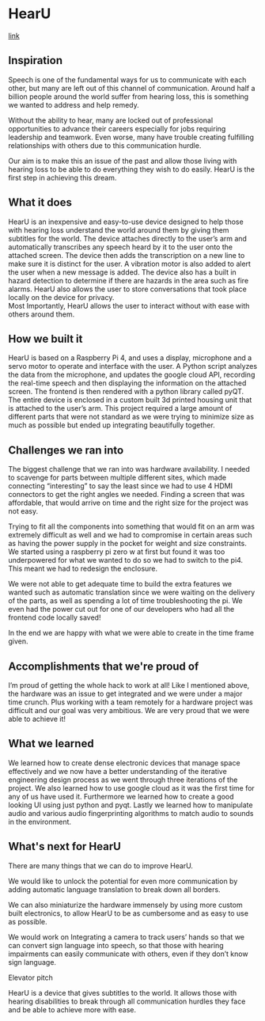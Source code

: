 # HearU
[link](https://github.com/Boheng2/HearU/blob/main/HearU-logo.png)

## Inspiration
Speech is one of the fundamental ways for us to communicate with each other, but many are left out of this channel of communication. Around half a billion people around the world suffer from hearing loss, this is something we wanted to address and help remedy.  

Without the ability to hear, many are locked out of professional opportunities to advance their careers especially for jobs requiring leadership and teamwork.  Even worse, many have trouble creating fulfilling relationships with others due to this communication hurdle. 

Our aim is to make this an issue of the past and allow those living with hearing loss to be able to do everything they wish to do easily. 
HearU is the first step in achieving this dream.

## What it does

HearU is an inexpensive and easy-to-use device designed to help those with hearing loss understand the world around them by giving them subtitles for the world. 
The device attaches directly to the user’s arm and automatically transcribes any speech heard by it to the user onto the attached screen. The device then adds the transcription on a new line to make sure it is distinct for the user. 
A vibration motor is also added to alert the user when a new message is added. The device also has a built in hazard detection to determine if there are hazards in the area such as fire alarms. HearU also allows the user to store conversations that took place locally on the device for privacy.  
Most Importantly, HearU allows the user to interact without with ease with others around them.











## How we built it
HearU is based on a Raspberry Pi 4, and uses a display, microphone and a servo motor to operate and interface with the user. A Python script analyzes the data from the microphone, and updates the google cloud API, recording the real-time speech and then displaying the information on the attached screen. The frontend is then rendered with a python library called pyQT. The entire device is enclosed in a custom built 3d printed housing unit that is attached to the user’s arm.
This project required a large amount of different parts that were not standard as we were trying to minimize size as much as possible but ended up integrating beautifully together.


## Challenges we ran into

The biggest challenge that we ran into was hardware availability. I needed to scavenge for parts between multiple different sites, which made connecting “interesting” to say the least since we had to use 4 HDMI connectors to get the right angles we needed. Finding a screen that was affordable, that would arrive on time and the right size for the project was not easy.  

Trying to fit all the components into something that would fit on an arm was extremely difficult as well and we had to compromise in certain areas such as having the power supply in the pocket for weight and size constraints. We started using a raspberry pi zero w at first but found it was too underpowered for what we wanted to do so we had to switch to the pi4. This meant we had to redesign the enclosure.

We were not able to get adequate time to build the extra features we wanted such as automatic translation since we were waiting on the delivery of the parts, as well as spending a lot of time troubleshooting the pi. We even had the power cut out for one of our developers who had all the frontend code locally saved! 

In the end we are happy with what we were able to create in the time frame given.

## Accomplishments that we're proud of
I’m proud of getting the whole hack to work at all! Like I mentioned above, the hardware was an issue to get integrated and we were under a major time crunch. Plus working with a team remotely for a hardware project was difficult and our goal was very ambitious. 
We are very proud that we were able to achieve it!


## What we learned

We learned how to create dense electronic devices that manage space effectively and we now have a better understanding of the iterative engineering design process as we went through three iterations of the project. We also learned how to use google cloud as it was the first time for any of us have used it. Furthermore we learned how to create a good looking UI using just python and pyqt. Lastly we learned how to manipulate audio and various audio fingerprinting algorithms to match audio to sounds in the environment.


## What's next for HearU


There are many things that we can do to improve HearU.

We would like to unlock the potential for even more communication by adding automatic language translation to break down all borders. 

We can also miniaturize the hardware immensely by using more custom built electronics, to allow HearU to be as cumbersome and as easy to use as possible.



We would work on Integrating a camera to track users’ hands so that we can convert sign language into speech, so that those with hearing impairments can easily communicate with others, even if they don’t know sign language.





Elevator pitch

HearU is a device that gives subtitles to the world. It allows those with hearing disabilities to break through all communication hurdles they face and be able to achieve more with ease. 

